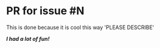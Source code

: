 # PR for issue #N

This is done because it is cool this way 'PLEASE DESCRIBE'

**_I had a lot of fun!_**